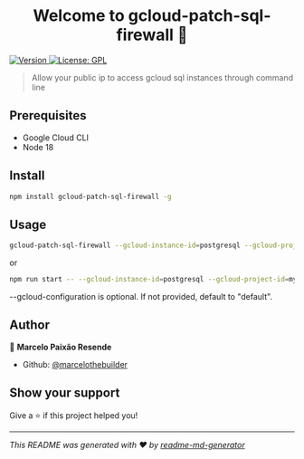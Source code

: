 <h1 align="center">Welcome to gcloud-patch-sql-firewall 👋</h1>
<p>
  <a href="https://www.npmjs.com/package/gcloud-patch-sql-firewall" target="_blank">
    <img alt="Version" src="https://img.shields.io/npm/v/gcloud-patch-sql-firewall.svg">
  </a>
  <a href="#" target="_blank">
    <img alt="License: GPL" src="https://img.shields.io/badge/License-GPL-yellow.svg" />
  </a>
</p>

> Allow your public ip to access gcloud sql instances through command line

## Prerequisites

* Google Cloud CLI
* Node 18

## Install

```sh
npm install gcloud-patch-sql-firewall -g
```

## Usage

```sh
gcloud-patch-sql-firewall --gcloud-instance-id=postgresql --gcloud-project-id=my-project-id --gcloud-configuration=default
```

or


```sh
npm run start -- --gcloud-instance-id=postgresql --gcloud-project-id=my-project-id --gcloud-configuration=default
```

--gcloud-configuration is optional. If not provided, default to "default".

## Author

👤 **Marcelo Paixão Resende**

* Github: [@marcelothebuilder](https://github.com/marcelothebuilder)

## Show your support

Give a ⭐️ if this project helped you!

***
_This README was generated with ❤️ by [readme-md-generator](https://github.com/kefranabg/readme-md-generator)_